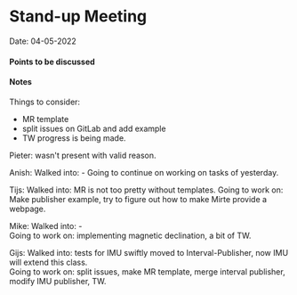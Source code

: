 # Stand-up Meeting
Date: 04-05-2022
#### Points to be discussed

#### Notes
Things to consider:
- MR template
- split issues on GitLab and add example
- TW progress is being made.

Pieter: wasn't present with valid reason.

Anish:
	Walked into: - 
	Going to continue on working on tasks of yesterday.    

Tijs:
	Walked into: MR is not too pretty without templates. 
	Going to work on:  Make publisher example, try to figure out how to make Mirte provide a webpage. 

Mike:
	Walked into:            -    
	Going to work on:   implementing magnetic declination, a bit of TW. 
	
Gijs:
	Walked into: tests for IMU swiftly moved to Interval-Publisher, now IMU will extend this class.  
	Going to work on:  split issues, make MR template, merge interval publisher, modify IMU publisher, TW. 
